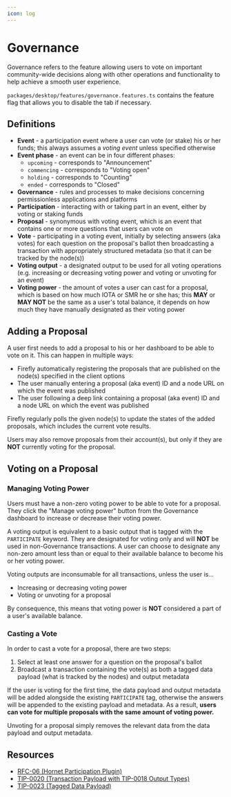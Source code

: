 ```yaml
---
icon: log
---
```


# Governance

Governance refers to the feature allowing users to vote on important community-wide decisions along with other operations and functionality to help achieve a smooth user experience. 

`packages/desktop/features/governance.features.ts` contains the feature flag that allows you to disable the tab if necessary.

## Definitions

- **Event** - a participation event where a user can vote (or stake) his or her funds; this always assumes a _voting event_ unless specified otherwise
- **Event phase** - an event can be in four different phases:
  - `upcoming` - corresponds to "Announcement"
  - `commencing` - corresponds to "Voting open"
  - `holding` - corresponds to "Counting"
  - `ended` - corresponds to "Closed"
- **Governance** - rules and processes to make decisions concerning permissionless applications and platforms
- **Participation** - interacting with or taking part in an event, either by voting or staking funds
- **Proposal** - synonymous with voting event, which is an event that contains one or more questions that users can vote on
- **Vote** - participating in a voting event, initially by selecting answers (aka votes) for each question on the proposal's ballot then broadcasting a transaction with appropriately structured metadata (so that it can be tracked by the node(s))
- **Voting output** - a designated output to be used for all voting operations (e.g. increasing or decreasing voting power and voting or unvoting for an event) 
- **Voting power** - the amount of votes a user can cast for a proposal, which is based on how much IOTA or SMR he or she has; this **MAY** or **MAY NOT** be the same as a user's total balance, it depends on how much they have manually designated as their voting power

## Adding a Proposal

A user first needs to add a proposal to his or her dashboard to be able to vote on it.
This can happen in multiple ways:

- Firefly automatically registering the proposals that are published on the node(s) specified in the client options
- The user manually entering a proposal (aka event) ID and a node URL on which the event was published
- The user following a deep link containing a proposal (aka event) ID and a node URL on which the event was published

Firefly regularly polls the given node(s) to update the states of the added proposals, which includes the current vote results. 

Users may also remove proposals from their account(s), but only if they are **NOT** currently voting for the proposal.

## Voting on a Proposal

### Managing Voting Power

Users must have a non-zero voting power to be able to vote for a proposal.
They click the "Manage voting power" button from the Governance dashboard to increase or decrease their voting power.

A voting output is equivalent to a basic output that is tagged with the `PARTICIPATE` keyword.
They are designated for voting only and will **NOT** be used in non-Governance transactions.
A user can choose to designate any non-zero amount less than or equal to their available balance to become his or her voting power.

Voting outputs are inconsumable for all transactions, unless the user is...

- Increasing or decreasing voting power
- Voting or unvoting for a proposal

By consequence, this means that voting power is **NOT** considered a part of a user's available balance.

### Casting a Vote

In order to cast a vote for a proposal, there are two steps:

1. Select at least one answer for a question on the proposal's ballot
2. Broadcast a transaction containing the vote(s) as both a tagged data payload (what is tracked by the nodes) and output metadata

If the user is voting for the first time, the data payload and output metadata will be added alongside the existing `PARTICIPATE` tag, otherwise the answers will be appended to the existing payload and metadata.
As a result, **users can vote for multiple proposals with the same amount of voting power.**

Unvoting for a proposal simply removes the relevant data from the data payload and output metadata. 

## Resources

- [RFC-06 (Hornet Participation Plugin)](https://github.com/iota-community/treasury/blob/main/specifications/hornet-participation-plugin.md)
- [TIP-0020 (Transaction Payload with TIP-0018 Output Types)](https://github.com/iotaledger/tips/blob/main/tips/TIP-0020/tip-0020.md)
- [TIP-0023 (Tagged Data Payload)](https://github.com/iotaledger/tips/blob/main/tips/TIP-0023/tip-0023.md)
